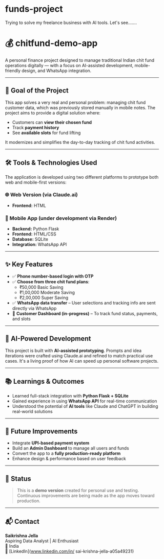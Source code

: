 # funds-project
Trying to solve my freelance business with AI tools. Let's see.......
# 💰 chitfund-demo-app

A personal finance project designed to manage traditional Indian chit fund operations digitally — with a focus on AI-assisted development, mobile-friendly design, and WhatsApp integration.

---

## 🚀 Goal of the Project

This app solves a very real and personal problem: managing chit fund customer data, which was previously stored manually in mobile notes. The project aims to provide a digital solution where:

- Customers can **view their chosen fund**
- Track **payment history**
- See **available slots** for fund lifting

It modernizes and simplifies the day-to-day tracking of chit fund activities.

---

## 🛠 Tools & Technologies Used

The application is developed using two different platforms to prototype both web and mobile-first versions:

### 🌐 Web Version (via Claude.ai)
- **Frontend:** HTML

### 📱 Mobile App (under development via Render)
- **Backend:** Python Flask
- **Frontend:** HTML/CSS
- **Database:** SQLite
- **Integration:** WhatsApp API

---

## ✨ Key Features

- ✅ **Phone number-based login with OTP**
- ✅ **Choose from three chit fund plans**:
  - ₹50,000 Basic Saving
  - ₹1,00,000 Moderate Saving
  - ₹2,00,000 Super Saving
- ✅ **WhatsApp data transfer** – User selections and tracking info are sent directly via WhatsApp
- 🚧 **Customer Dashboard (in-progress)** – To track fund status, payments, and slots

---

## 🤖 AI-Powered Development

This project is built with **AI-assisted prototyping**. Prompts and idea iterations were crafted using Claude.ai and refined to match practical use cases. It's a living proof of how AI can speed up personal software projects.

---

## 📚 Learnings & Outcomes

- Learned full-stack integration with **Python Flask + SQLite**
- Gained experience in using **WhatsApp API** for real-time communication
- Understood the potential of **AI tools** like Claude and ChatGPT in building real-world solutions

---

## 🔮 Future Improvements

- Integrate **UPI-based payment system**
- Build an **Admin Dashboard** to manage all users and funds
- Convert the app to a **fully production-ready platform**
- Enhance design & performance based on user feedback

---

## 📌 Status

> This is a **demo version** created for personal use and testing. Continuous improvements are being made as the app moves toward production.

---

## 📬 Contact

**Saikrishna Jella**  
Aspiring Data Analyst | AI Enthusiast  
📍 India  
🔗 [LinkedIn](www.linkedin.com/in/
sai-krishna-jella-a05a49231)  
